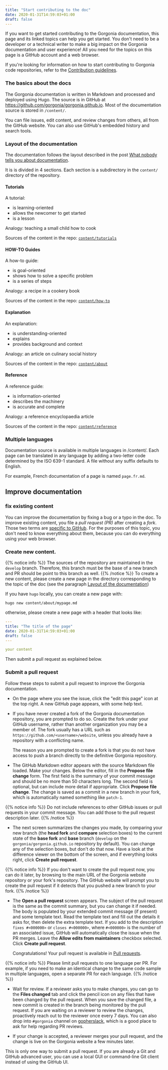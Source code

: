 ```yaml
---
title: "Start contributing to the doc"
date: 2020-01-31T14:59:03+01:00
draft: false
---
```


If you want to get started contributing to the Gorgonia documentation, this page and its linked topics can help you get started. You don't need to be a developer or a technical writer to make a big impact on the Gorgonia documentation and user experience! All you need for the topics on this page is a GitHub account and a web browser.

If you're looking for information on how to start contributing to Gorgonia code repositories, refer to the [Contribution guidelines](https://github.com/gorgonia/gorgonia/blob/master/CONTRIBUTING.md).

### The basics about the docs

The Gorgonia documentation is written in Markdown and processed and deployed using Hugo. The source is in GitHub at https://github.com/gorgonia/gorgonia.github.io. Most of the documentation source is stored in `/content/`. 

You can file issues, edit content, and review changes from others, all from the GitHub website. You can also use GitHub's embedded history and search tools.

### Layout of the documentation

The documentation follows the layout described in the post [What nobody tells you about documentation](https://www.divio.com/blog/documentation/).

It is is divided in 4 sections. Each section is a subdirectory in the `content/` directory of the repository.

#### Tutorials
A tutorial:

- is learning-oriented
- allows the newcomer to get started
- is a lesson

Analogy: teaching a small child how to cook

Sources of the content in the repo: [`content/tutorials`](https://github.com/gorgonia/gorgonia.github.io/tree/develop/content/tutorials)

#### HOW-TO Guides
A how-to guide:

- is goal-oriented
- shows how to solve a specific problem
- is a series of steps

Analogy: a recipe in a cookery book

Sources of the content in the repo: [`content/how-to`](https://github.com/gorgonia/gorgonia.github.io/tree/develop/content/how-to)

#### Explanation
An explanation:

- is understanding-oriented
- explains
- provides background and context

Analogy: an article on culinary social history

Sources of the content in the repo: [`content/about`](https://github.com/gorgonia/gorgonia.github.io/tree/develop/content/about)

#### Reference
A reference guide:

- is information-oriented
- describes the machinery
- is accurate and complete

Analogy: a reference encyclopaedia article

Sources of the content in the repo: [`content/reference`](https://github.com/gorgonia/gorgonia.github.io/tree/develop/content/reference)

### Multiple languages
Documentation source is available in multiple languages in /content/. Each page can be translated in any language by adding a two-letter code determined by the ISO 639-1 standard. 
A file without any suffix defaults to English.

For example, French documentation of a page is named `page.fr.md`.

## Improve documentation

### fix existing content

You can improve the documentation by fixing a bug or a typo in the doc.
To improve existing content, you file a _pull request (PR)_ after creating a _fork_. Those two terms are [specific to GitHub](https://help.github.com/categories/collaborating-with-issues-and-pull-requests/).
For the purposes of this topic, you don't need to know everything about them, because you can do everything using your web browser. 

### Create new content.

{{% notice info %}}
The sources of the repository are maintained in the `develop` branch. Therefore, this branch must be the base of a new branch and PR should be point to this branch as well.
{{% /notice %}}
To create a new content, please create a new page in the directory corresponding to the topic of the doc (see the paragraph [Layout of the documentation](#layout-of-the-documentation))

If you have `hugo` locally, you can create a new page with:

```shell
hugo new content/about/mypage.md
```

otherwise, please create a new page with a header that looks like:

```yaml
---
title: "The title of the page"
date: 2020-01-31T14:59:03+01:00
draft: false
---

your content
```
Then submit a pull request as explained below.

### Submit a pull request
Follow these steps to submit a pull request to improve the Gorgonia documentation.

-  On the page where you see the issue, click the "edit this page" icon at the top right.
    A new GitHub page appears, with some help text.
-  If you have never created a fork of the Gorgonia documentation repository, you are prompted to do so. 
    Create the fork under your GitHub username, rather than another organization you may be a member of. 
    The fork usually has a URL such as `https://github.com/<username>/website`, unless you already have a repository with a conflicting name.

    The reason you are prompted to create a fork is that you do not have access to push a branch directly to the definitive Gorgonia repository.

-  The GitHub Markdown editor appears with the source Markdown file loaded.
    Make your changes. Below the editor, fill in the **Propose file change** form. 
    The first field is the summary of your commit message and should be no more than 50 characters long. 
    The second field is optional, but can include more detail if appropriate.
    Click **Propose file change**. The change is saved as a commit in a new branch in your fork, which is automatically named something like `patch-1`.

{{% notice info %}}
Do not include references to other GitHub issues or pull
requests in your commit message. You can add those to the pull request
description later.
{{% /notice %}}


-  The next screen summarizes the changes you made, by comparing your new branch (the **head fork** and **compare** selection boxes) to the current
    state of the **base fork** and **base** branch (`develop` on the `gorgonia/gorgonia.github.io` repository by default). You can change any of the
    selection boxes, but don't do that now. Have a look at the difference viewer on the bottom of the screen, and if everything looks right, click
    **Create pull request**.

{{% notice info %}}
If you don't want to create the pull request now, you can do it
later, by browsing to the main URL of the Gorgonia website repository or
your fork's repository. The GitHub website will prompt you to create the
pull request if it detects that you pushed a new branch to your fork.
{{% /notice %}}

-  The **Open a pull request** screen appears. The subject of the pull request
    is the same as the commit summary, but you can change it if needed. The
    body is populated by your extended commit message (if present) and some
    template text. Read the template text and fill out the details it asks for,
    then delete the extra template text. If you add to the description `fixes #<000000>`
    or `closes #<000000>`, where `#<000000>` is the number of an associated issue,
    GitHub will automatically close the issue when the PR merges.
    Leave the **Allow edits from maintainers** checkbox selected. Click
    **Create pull request**.

    Congratulations! Your pull request is available in
    [Pull requests](https://github.com/gorgonia/gorgonia.github.io/pulls).

{{% notice info %}}
Please limit pull requests to one language per PR. For example, if you need to make an identical change to the same code sample in multiple languages, open a separate PR for each language.
{{% /notice %}}

-  Wait for review. 
    If a reviewer asks you to make changes, you can go to the **Files changed**
    tab and click the pencil icon on any files that have been changed by the
    pull request. When you save the changed file, a new commit is created in
    the branch being monitored by the pull request. If you are waiting on a
    reviewer to review the changes, proactively reach out to the reviewer
    once every 7 days. You can also drop into `#gorgonia` channel on [gopherslack](https://invite.slack.golangbridge.org/),
    which is a good place to ask for help regarding PR reviews.

-  If your change is accepted, a reviewer merges your pull request, and the
    change is live on the Gorgonia website a few minutes later.

This is only one way to submit a pull request. If you are already a Git and
GitHub advanced user, you can use a local GUI or command-line Git client
instead of using the GitHub UI. 
